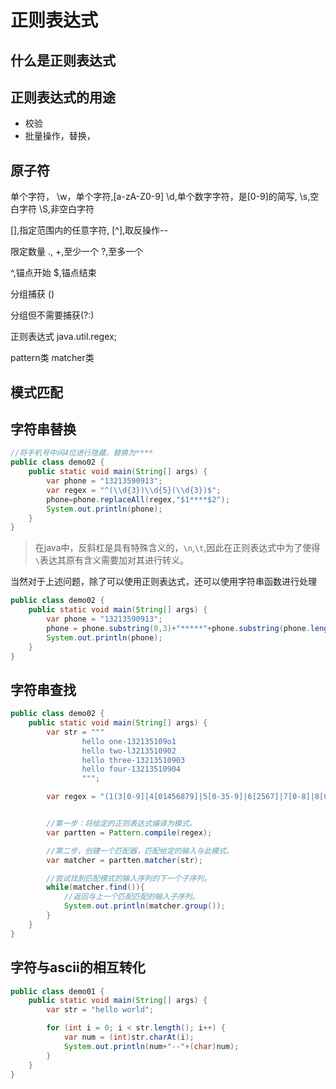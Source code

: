 


# 正则表达式



## 什么是正则表达式


## 正则表达式的用途

- 校验
- 批量操作，替换，


## 原子符

单个字符，
\w，单个字符,[a-zA-Z0-9]
\d,单个数字字符，是[0-9]的简写,
\s,空白字符
\S,非空白字符

[],指定范围内的任意字符,
[^],取反操作--

限定数量
.,
+,至少一个
?,至多一个

^,锚点开始
$,锚点结束


分组捕获
()

分组但不需要捕获(?:)


正则表达式
java.util.regex;


pattern类
matcher类



## 模式匹配

## 字符串替换

```java
//将手机号中间4位进行隐藏，替换为****
public class demo02 {
    public static void main(String[] args) {
        var phone = "13213590913";
        var regex = "^(\\d{3})\\d{5}(\\d{3})$";
       	phone=phone.replaceAll(regex,"$1****$2");
        System.out.println(phone);
    }
}
```

> 在java中，反斜杠是具有特殊含义的，`\n`,`\t`,因此在正则表达式中为了使得`\`表达其原有含义需要加对其进行转义。

当然对于上述问题，除了可以使用正则表达式，还可以使用字符串函数进行处理
```java
public class demo02 {
    public static void main(String[] args) {
        var phone = "13213590913";
        phone = phone.substring(0,3)+"*****"+phone.substring(phone.length()-3);
        System.out.println(phone);
    }
}
```




## 字符串查找

```java
public class demo02 {
    public static void main(String[] args) {
        var str = """
                hello one-132135109o1
                hello two-l3213510902
                hello three-13213510903
                hello four-13213510904
                """;

        var regex = "(1(3[0-9]|4[01456879]|5[0-35-9]|6[2567]|7[0-8]|8[0-9]|9[0-35-9])\\d{8})";


        //第一步：将给定的正则表达式编译为模式。 
        var partten = Pattern.compile(regex);

        //第二步，创建一个匹配器，匹配给定的输入与此模式。 
        var matcher = partten.matcher(str);

        //尝试找到匹配模式的输入序列的下一个子序列。 
        while(matcher.find()){
            //返回与上一个匹配匹配的输入子序列。 
            System.out.println(matcher.group());
        }
    }
}
```







## 字符与ascii的相互转化

```java
public class demo01 {
    public static void main(String[] args) {
        var str = "hello world";

        for (int i = 0; i < str.length(); i++) {
            var num = (int)str.charAt(i);
            System.out.println(num+"--"+(char)num);
        }
    }
}
```







